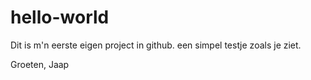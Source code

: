 # hello-world

Dit is m'n eerste eigen project in github.
een simpel testje zoals je ziet.

Groeten,
Jaap
